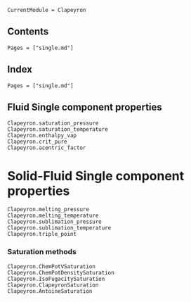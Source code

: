 ```@meta
CurrentModule = Clapeyron
```

## Contents

```@contents
Pages = ["single.md"]
```

## Index

```@index
Pages = ["single.md"]
```

## Fluid Single component properties

```@docs
Clapeyron.saturation_pressure
Clapeyron.saturation_temperature
Clapeyron.enthalpy_vap
Clapeyron.crit_pure
Clapeyron.acentric_factor
```

# Solid-Fluid Single component properties
```@docs
Clapeyron.melting_pressure
Clapeyron.melting_temperature
Clapeyron.sublimation_pressure
Clapeyron.sublimation_temperature
Clapeyron.triple_point
```

### Saturation methods

```@docs
Clapeyron.ChemPotVSaturation
Clapeyron.ChemPotDensitySaturation
Clapeyron.IsoFugacitySaturation
Clapeyron.ClapeyronSaturation
Clapeyron.AntoineSaturation
```